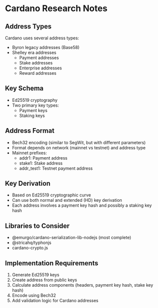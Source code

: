 # Cardano Research Notes

## Address Types
Cardano uses several address types:
- Byron legacy addresses (Base58)
- Shelley era addresses
  - Payment addresses
  - Stake addresses
  - Enterprise addresses
  - Reward addresses

## Key Schema
- Ed25519 cryptography
- Two primary key types:
  - Payment keys
  - Staking keys

## Address Format
- Bech32 encoding (similar to SegWit, but with different parameters)
- Format depends on network (mainnet vs testnet) and address type
- Mainnet prefixes: 
  - addr1: Payment address
  - stake1: Stake address 
  - addr_test1: Testnet payment address

## Key Derivation
- Based on Ed25519 cryptographic curve
- Can use both normal and extended (HD) key derivation
- Each address involves a payment key hash and possibly a staking key hash

## Libraries to Consider
- @emurgo/cardano-serialization-lib-nodejs (most complete)
- @stricahq/typhonjs
- cardano-crypto.js

## Implementation Requirements
1. Generate Ed25519 keys
2. Create address from public keys
3. Calculate address components (headers, payment key hash, stake key hash)
4. Encode using Bech32
5. Add validation logic for Cardano addresses